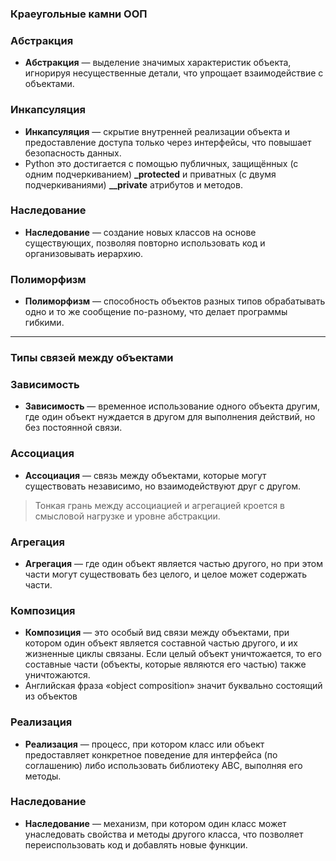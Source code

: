 ### Краеугольные камни ООП

### Абстракция

- **Абстракция** — выделение значимых характеристик объекта, игнорируя несущественные детали, что упрощает
  взаимодействие с объектами.

### Инкапсуляция

- **Инкапсуляция** — скрытие внутренней реализации объекта и предоставление доступа только через интерфейсы, что
  повышает безопасность данных.
- Python это достигается с помощью публичных, защищённых (с одним подчеркиванием)  **_protected** и приватных (с двумя
  подчеркиваниями) **__private** атрибутов и методов.

### Наследование

- **Наследование** — создание новых классов на основе существующих, позволяя повторно использовать код и организовывать
  иерархию.

### Полиморфизм

- **Полиморфизм** — способность объектов разных типов обрабатывать одно и то же сообщение по-разному, что делает
  программы гибкими.

---

### Типы связей между объектами

### Зависимость

- **Зависимость** — временное использование одного объекта другим, где один объект нуждается в другом для выполнения
  действий, но без постоянной связи.

### Ассоциация

- **Ассоциация** — связь между объектами, которые могут существовать независимо, но взаимодействуют друг с другом.

> Тонкая грань между ассоциацией и агрегацией кроется в смысловой нагрузке и уровне абстракции.

### Агрегация

- **Агрегация** — где один объект является частью другого, но при этом части могут существовать без целого, 
  и целое может содержать части.

### Композиция

- **Композиция** — это особый вид связи между объектами, при котором один объект является составной частью другого, и их
  жизненные циклы связаны. Если целый объект уничтожается, то его составные части (объекты, которые являются его частью)
  также уничтожаются.
- Английская фраза «object composition» значит буквально состоящий из объектов

### Реализация

- **Реализация** — процесс, при котором класс или объект предоставляет конкретное поведение для интерфейса 
    (по соглашению) либо использовать библиотеку ABC, выполняя его методы.

### Наследование

- **Наследование** — механизм, при котором один класс может унаследовать свойства и методы другого класса, что позволяет
  переиспользовать код и добавлять новые функции.


